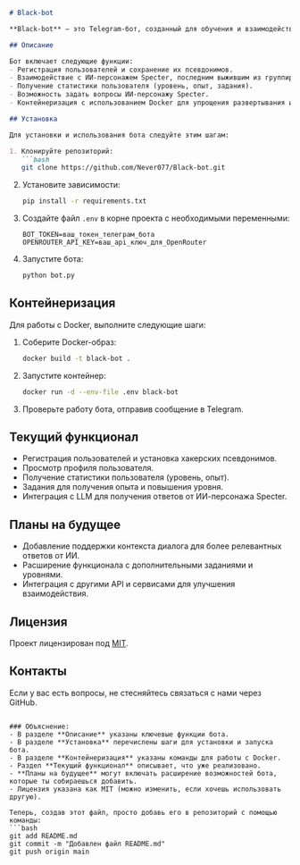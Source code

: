 

```markdown
# Black-bot

**Black-bot** — это Telegram-бот, созданный для обучения и взаимодействия с пользователями в стиле хакерского наставника. Бот является частью проекта по разработке и контейнеризации Telegram-бота с использованием искусственного интеллекта (LLM). В данной бета-версии бот предоставляет пользователям возможности для регистрации, получения статистики и общения с ИИ-персонажем Specter, который обучает вопросам компьютерной безопасности, хакерства и анонимности.

## Описание

Бот включает следующие функции:
- Регистрация пользователей и сохранение их псевдонимов.
- Взаимодействие с ИИ-персонажем Specter, последним выжившим из группировки BLACKCORE.
- Получение статистики пользователя (уровень, опыт, задания).
- Возможность задать вопросы ИИ-персонажу Specter.
- Контейнеризация с использованием Docker для упрощения развертывания и масштабирования.

## Установка

Для установки и использования бота следуйте этим шагам:

1. Клонируйте репозиторий:
   ```bash
   git clone https://github.com/Never077/Black-bot.git
   ```

2. Установите зависимости:
   ```bash
   pip install -r requirements.txt
   ```

3. Создайте файл `.env` в корне проекта с необходимыми переменными:
   ```
   BOT_TOKEN=ваш_токен_телеграм_бота
   OPENROUTER_API_KEY=ваш_api_ключ_для_OpenRouter
   ```

4. Запустите бота:
   ```bash
   python bot.py
   ```

## Контейнеризация

Для работы с Docker, выполните следующие шаги:

1. Соберите Docker-образ:
   ```bash
   docker build -t black-bot .
   ```

2. Запустите контейнер:
   ```bash
   docker run -d --env-file .env black-bot
   ```

3. Проверьте работу бота, отправив сообщение в Telegram.

## Текущий функционал

- Регистрация пользователей и установка хакерских псевдонимов.
- Просмотр профиля пользователя.
- Получение статистики пользователя (уровень, опыт).
- Задания для получения опыта и повышения уровня.
- Интеграция с LLM для получения ответов от ИИ-персонажа Specter.

## Планы на будущее

- Добавление поддержки контекста диалога для более релевантных ответов от ИИ.
- Расширение функционала с дополнительными заданиями и уровнями.
- Интеграция с другими API и сервисами для улучшения взаимодействия.

## Лицензия

Проект лицензирован под [MIT](LICENSE).

## Контакты

Если у вас есть вопросы, не стесняйтесь связаться с нами через GitHub.
```

### Объяснение:
- В разделе **Описание** указаны ключевые функции бота.
- В разделе **Установка** перечислены шаги для установки и запуска бота.
- В разделе **Контейнеризация** указаны команды для работы с Docker.
- Раздел **Текущий функционал** описывает, что уже реализовано.
- **Планы на будущее** могут включать расширение возможностей бота, которые ты собираешься добавить.
- Лицензия указана как MIT (можно изменить, если хочешь использовать другую).

Теперь, создав этот файл, просто добавь его в репозиторий с помощью команды:
```bash
git add README.md
git commit -m "Добавлен файл README.md"
git push origin main
```

